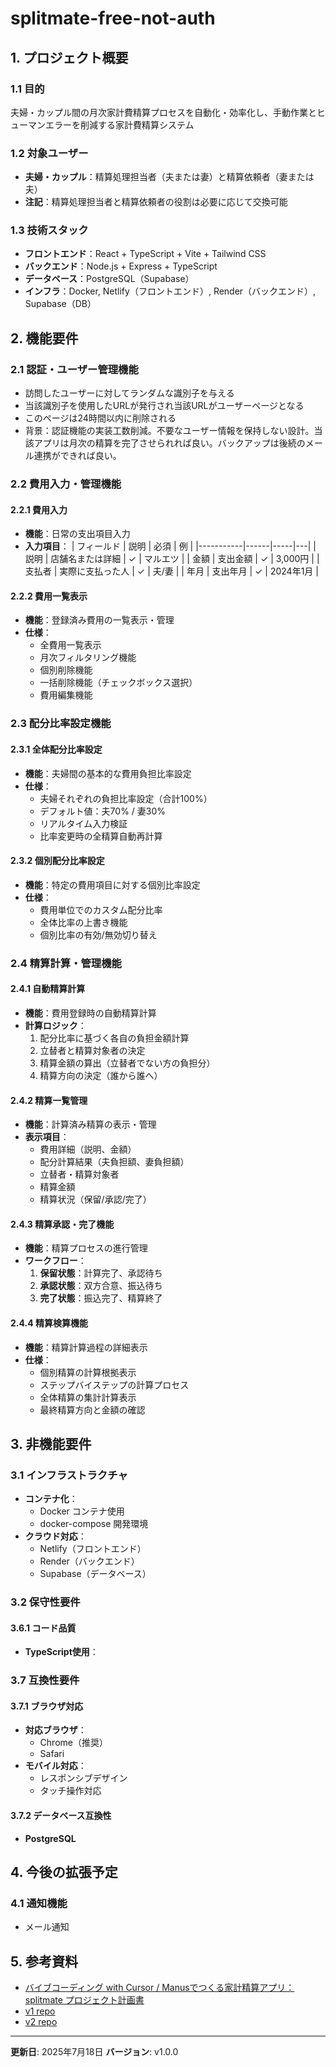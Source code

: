 # splitmate-free-not-auth
## 1. プロジェクト概要

### 1.1 目的
夫婦・カップル間の月次家計費精算プロセスを自動化・効率化し、手動作業とヒューマンエラーを削減する家計費精算システム

### 1.2 対象ユーザー
- **夫婦・カップル**：精算処理担当者（夫または妻）と精算依頼者（妻または夫）
- **注記**：精算処理担当者と精算依頼者の役割は必要に応じて交換可能

### 1.3 技術スタック
- **フロントエンド**：React + TypeScript + Vite + Tailwind CSS
- **バックエンド**：Node.js + Express + TypeScript
- **データベース**：PostgreSQL（Supabase）
- **インフラ**：Docker, Netlify（フロントエンド）, Render（バックエンド）, Supabase（DB）

## 2. 機能要件

### 2.1 認証・ユーザー管理機能
- 訪問したユーザーに対してランダムな識別子を与える
- 当該識別子を使用したURLが発行され当該URLがユーザーページとなる
- このページは24時間以内に削除される
- 背景：認証機能の実装工数削減。不要なユーザー情報を保持しない設計。当該アプリは月次の精算を完了させられれば良い。バックアップは後続のメール連携ができれば良い。

### 2.2 費用入力・管理機能

#### 2.2.1 費用入力
- **機能**：日常の支出項目入力
- **入力項目**：
  | フィールド | 説明 | 必須 | 例 |
  |-----------|------|-----|---|
  | 説明 | 店舗名または詳細 | ✓ | マルエツ |
  | 金額 | 支出金額 | ✓ | 3,000円 |
  | 支払者 | 実際に支払った人 | ✓ | 夫/妻 |
  | 年月 | 支出年月 | ✓ | 2024年1月 |

#### 2.2.2 費用一覧表示
- **機能**：登録済み費用の一覧表示・管理
- **仕様**：
  - 全費用一覧表示
  - 月次フィルタリング機能
  - 個別削除機能
  - 一括削除機能（チェックボックス選択）
  - 費用編集機能

### 2.3 配分比率設定機能

#### 2.3.1 全体配分比率設定
- **機能**：夫婦間の基本的な費用負担比率設定
- **仕様**：
  - 夫婦それぞれの負担比率設定（合計100%）
  - デフォルト値：夫70% / 妻30%
  - リアルタイム入力検証
  - 比率変更時の全精算自動再計算

#### 2.3.2 個別配分比率設定
- **機能**：特定の費用項目に対する個別比率設定
- **仕様**：
  - 費用単位でのカスタム配分比率
  - 全体比率の上書き機能
  - 個別比率の有効/無効切り替え

### 2.4 精算計算・管理機能

#### 2.4.1 自動精算計算
- **機能**：費用登録時の自動精算計算
- **計算ロジック**：
  1. 配分比率に基づく各自の負担金額計算
  2. 立替者と精算対象者の決定
  3. 精算金額の算出（立替者でない方の負担分）
  4. 精算方向の決定（誰から誰へ）

#### 2.4.2 精算一覧管理
- **機能**：計算済み精算の表示・管理
- **表示項目**：
  - 費用詳細（説明、金額）
  - 配分計算結果（夫負担額、妻負担額）
  - 立替者・精算対象者
  - 精算金額
  - 精算状況（保留/承認/完了）

#### 2.4.3 精算承認・完了機能
- **機能**：精算プロセスの進行管理
- **ワークフロー**：
  1. **保留状態**：計算完了、承認待ち
  2. **承認状態**：双方合意、振込待ち
  3. **完了状態**：振込完了、精算終了

#### 2.4.4 精算検算機能
- **機能**：精算計算過程の詳細表示
- **仕様**：
  - 個別精算の計算根拠表示
  - ステップバイステップの計算プロセス
  - 全体精算の集計計算表示
  - 最終精算方向と金額の確認

## 3. 非機能要件

### 3.1 インフラストラクチャ
- **コンテナ化**：
  - Docker コンテナ使用
  - docker-compose 開発環境
- **クラウド対応**：
  - Netlify（フロントエンド）
  - Render（バックエンド）
  - Supabase（データベース）

### 3.2 保守性要件
#### 3.6.1 コード品質
- **TypeScript使用**：

### 3.7 互換性要件
#### 3.7.1 ブラウザ対応
- **対応ブラウザ**：
  - Chrome（推奨）
  - Safari
- **モバイル対応**：
  - レスポンシブデザイン
  - タッチ操作対応

#### 3.7.2 データベース互換性
- **PostgreSQL**

## 4. 今後の拡張予定

### 4.1 通知機能
- メール通知

## 5. 参考資料
- [バイブコーディング with Cursor / Manusでつくる家計精算アプリ：splitmate プロジェクト計画書](https://note.com/studymemot/n/nc1c9e79d6eb8)
- [v1 repo](https://github.com/atsushimemet/splitmate)
- [v2 repo](https://github.com/atsushimemet/splitmate-free)

---

**更新日**: 2025年7月18日
**バージョン**: v1.0.0
